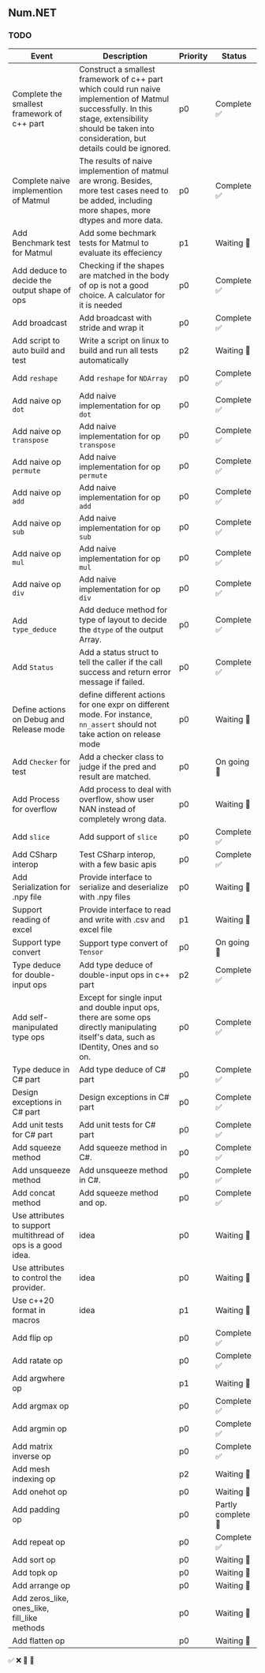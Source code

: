 ## Num.NET

### TODO

| Event | Description | Priority | Status |
| ----- | --------------| --- | ----- |
| Complete the smallest framework of c++ part | Construct a smallest framework of c++ part which could run naive implemention of Matmul successfully. In this stage, extensibility should be taken into consideration, but details could be ignored. | p0 | Complete ✅ |
| Complete naive implemention of Matmul | The results of naive implemention of matmul are wrong. Besides, more test cases need to be added, including more shapes, more dtypes and more data. | p0 | Complete ✅ |
| Add Benchmark test for Matmul | Add some bechmark tests for Matmul to evaluate its effeciency | p1 | Waiting 🔵 |
| Add deduce to decide the output shape of ops | Checking if the shapes are matched in the body of op is not a good choice. A calculator for it is needed | p0 | Complete ✅ |
| Add broadcast | Add broadcast with stride and wrap it | p0 | Complete ✅ |
| Add script to auto build and test | Write a script on linux to build and run all tests automatically | p2 | Waiting 🔵 |
| Add ```reshape``` | Add ```reshape``` for ```NDArray``` | p0 | Complete ✅ |
| Add naive op ```dot``` | Add naive implementation for op ```dot``` | p0 | Complete ✅ |
| Add naive op ```transpose``` | Add naive implementation for op ```transpose``` | p0 | Complete ✅ |
| Add naive op ```permute``` | Add naive implementation for op ```permute``` | p0 | Complete ✅ |
| Add naive op ```add``` | Add naive implementation for op ```add``` | p0 | Complete ✅ |
| Add naive op ```sub``` | Add naive implementation for op ```sub``` | p0 | Complete ✅ |
| Add naive op ```mul``` | Add naive implementation for op ```mul``` | p0 | Complete ✅ |
| Add naive op ```div``` | Add naive implementation for op ```div``` | p0 | Complete ✅ |
| Add ```type_deduce``` | Add deduce method for type of layout to decide the ```dtype``` of the output Array. | p0 | Complete ✅ |
| Add ```Status``` | Add a status struct to tell the caller if the call success and return error message if failed. | p0 | Complete ✅ |
| Define actions on Debug and Release mode | define different actions for one expr on different mode. For instance, ```nn_assert``` should not take action on release mode | p0 | Waiting 🔵 |
| Add ```Checker``` for test | Add a checker class to judge if the pred and result are matched. | p0 | On going 🚀 |
| Add Process for overflow | Add process to deal with overflow, show user NAN instead of completely wrong data. | p0 | Waiting 🔵 |
| Add ```slice``` | Add support of ```slice``` | p0 | Complete ✅ |
| Add CSharp interop | Test CSharp interop, with a few basic apis | p0 | Complete ✅ |
| Add Serialization for .npy file | Provide interface to serialize and deserialize with .npy files | p0 | Waiting 🔵 |
| Support reading of excel | Provide interface to read and write with .csv and excel file | p1 | Waiting 🔵 |
| Support type convert | Support type convert of ```Tensor``` | p0 | On going 🚀 |
| Type deduce for double-input ops | Add type deduce of double-input ops in c++ part | p2 | Complete ✅ |
| Add self-manipulated type ops | Except for single input and double input ops, there are some ops directly manipulating itself's data, such as IDentity, Ones and so on. | p0 | Complete ✅ |
| Type deduce in C# part | Add type deduce of C# part | p0 | Complete ✅ |
| Design exceptions in C# part | Design exceptions in C# part | p0 | Complete ✅ |
| Add unit tests for C# part | Add unit tests for C# part | p0 | Complete ✅ |
| Add squeeze method | Add squeeze method in C#. | p0 | Complete ✅ |
| Add unsqueeze method | Add unsqueeze method in C#. | p0 | Complete ✅ |
| Add concat method | Add squeeze method and op. | p0 | Complete ✅ |
| Use attributes to support multithread of ops is a good idea. | idea | p0 | Waiting 🔵 |
| Use attributes to control the provider. | idea | p0 | Waiting 🔵 |
| Use c++20 format in macros   | idea | p1 | Waiting 🔵 |
| Add flip op |  | p0 | Complete ✅ |
| Add ratate op |  | p0 | Complete ✅ |
| Add argwhere op |  | p1 | Waiting 🔵 |
| Add argmax op |  | p0 | Complete ✅ |
| Add argmin op |  | p0 | Complete ✅ |
| Add matrix inverse op |  | p0 | Complete ✅ |
| Add mesh indexing op |  | p2 | Waiting 🔵 |
| Add onehot op |  | p0 | Waiting 🔵 |
| Add padding op |  | p0 | Partly complete🚀 |
| Add repeat op |  | p0 | Complete ✅ |
| Add sort op |  | p0 | Waiting 🔵 |
| Add topk op |  | p0 | Waiting 🔵 |
| Add arrange op |  | p0 | Waiting 🔵 |
| Add zeros_like, ones_like, fill_like methods |  | p0 | Waiting 🔵 |
| Add flatten op |  | p0 | Waiting 🔵 |


✅   ❌   🚀   🔵
